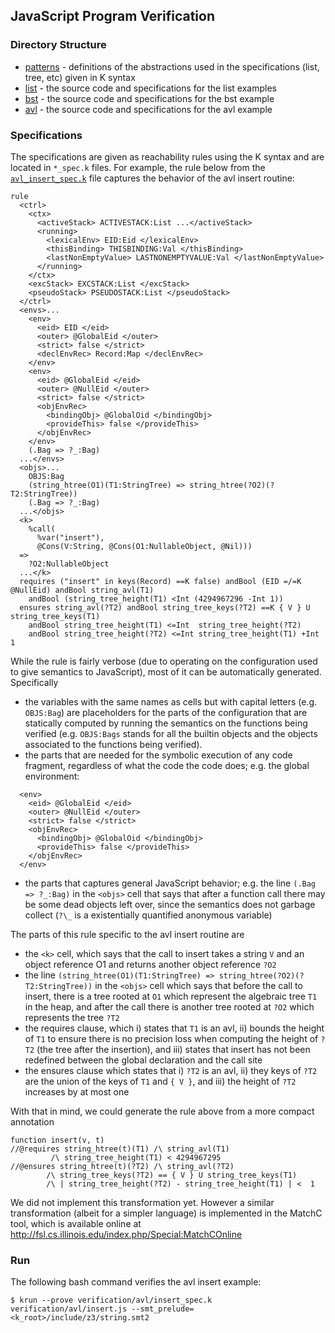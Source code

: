 ## JavaScript Program Verification

### Directory Structure

 * [patterns](patterns) - definitions of the abstractions used in the specifications (list, tree, etc) given in K syntax
 * [list](list)     - the source code and specifications for the list examples
 * [bst](bst)      - the source code and specifications for the bst example
 * [avl](avl)      - the source code and specifications for the avl example

### Specifications

The specifications are given as reachability rules using the K syntax and are
located in `*_spec.k` files.
For example, the rule below from the
[`avl_insert_spec.k`](avl/avl_insert_spec.k)
file captures the behavior of the avl insert routine:
```
rule
  <ctrl>
    <ctx>
      <activeStack> ACTIVESTACK:List ...</activeStack>
      <running>
        <lexicalEnv> EID:Eid </lexicalEnv>
        <thisBinding> THISBINDING:Val </thisBinding>
        <lastNonEmptyValue> LASTNONEMPTYVALUE:Val </lastNonEmptyValue>
      </running>
    </ctx>
    <excStack> EXCSTACK:List </excStack>
    <pseudoStack> PSEUDOSTACK:List </pseudoStack>
  </ctrl>
  <envs>...
    <env>
      <eid> EID </eid>
      <outer> @GlobalEid </outer>
      <strict> false </strict>
      <declEnvRec> Record:Map </declEnvRec>
    </env>
    <env>
      <eid> @GlobalEid </eid>
      <outer> @NullEid </outer>
      <strict> false </strict>
      <objEnvRec>
        <bindingObj> @GlobalOid </bindingObj>
        <provideThis> false </provideThis>
      </objEnvRec>
    </env>
    (.Bag => ?_:Bag)
  ...</envs>
  <objs>...
    OBJS:Bag
    (string_htree(O1)(T1:StringTree) => string_htree(?O2)(?T2:StringTree))
    (.Bag => ?_:Bag)
  ...</objs>
  <k>
    %call(
      %var("insert"),
      @Cons(V:String, @Cons(O1:NullableObject, @Nil)))
  =>
    ?O2:NullableObject
  ...</k>
  requires ("insert" in keys(Record) ==K false) andBool (EID =/=K @NullEid) andBool string_avl(T1)
    andBool (string_tree_height(T1) <Int (4294967296 -Int 1))
  ensures string_avl(?T2) andBool string_tree_keys(?T2) ==K { V } U string_tree_keys(T1)
    andBool string_tree_height(T1) <=Int  string_tree_height(?T2)
    andBool string_tree_height(?T2) <=Int string_tree_height(T1) +Int 1
```

While the rule is fairly verbose (due to operating on the configuration used to
give semantics to JavaScript), most of it can be automatically generated.
Specifically
 * the variables with the same names as cells but with capital letters (e.g.
   `OBJS:Bag`) are placeholders for the parts of the configuration that are
   statically computed by running the semantics on the functions being verified
   (e.g. `OBJS:Bags` stands for all the builtin objects and the objects associated
   to the functions being verified).
 * the parts that are needed for the symbolic execution of any code fragment,
   regardless of what the code the code does; e.g. the global environment:
```
  <env>
    <eid> @GlobalEid </eid>
    <outer> @NullEid </outer>
    <strict> false </strict>
    <objEnvRec>
      <bindingObj> @GlobalOid </bindingObj>
      <provideThis> false </provideThis>
    </objEnvRec>
  </env>
```
 * the parts that captures general JavaScript behavior; e.g. the line
   `(.Bag => ?_:Bag)`
   in the `<objs>` cell that says that after a function call there may be some
   dead objects left over, since the semantics does not garbage collect (`?\_` is a
   existentially quantified anonymous variable)

The parts of this rule specific to the avl insert routine are
 * the `<k>` cell, which says that the call to insert takes a string `V` and an
   object reference O1 and returns another object reference `?O2`
 * the line
   `(string_htree(O1)(T1:StringTree) => string_htree(?O2)(?T2:StringTree))`
   in the `<objs>` cell which says that before the call to insert, there is a tree
   rooted at `O1` which represent the algebraic tree `T1` in the heap, and after the
   call there is another tree rooted at `?O2` which represents the tree `?T2`
 * the requires clause, which i) states that `T1` is an avl, ii) bounds the height
   of `T1` to ensure there is no precision loss when computing the height of `?T2`
   (the tree after the insertion), and iii) states that insert has not been
   redefined between the global declaration and the call site
 * the ensures clause which states that i) `?T2` is an avl, ii) they keys of `?T2`
   are the union of the keys of `T1` and `{ V }`, and iii) the height of `?T2`
   increases by at most one

With that in mind, we could generate the rule above from a more compact
annotation
```
function insert(v, t)
//@requires string_htree(t)(T1) /\ string_avl(T1)
         /\ string_tree_height(T1) < 4294967295
//@ensures string_htree(t)(?T2) /\ string_avl(?T2)
        /\ string_tree_keys(?T2) == { V } U string_tree_keys(T1)
        /\ | string_tree_height(?T2) - string_tree_height(T1) | <  1
```

We did not implement this transformation yet. However a similar transformation
(albeit for a simpler language) is implemented in the MatchC tool, which is
available online at
    http://fsl.cs.illinois.edu/index.php/Special:MatchCOnline 

### Run

The following bash command verifies the avl insert example:

```
$ krun --prove verification/avl/insert_spec.k verification/avl/insert.js --smt_prelude=<k_root>/include/z3/string.smt2
```
